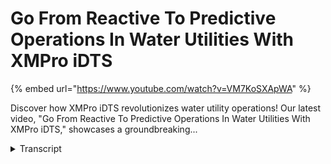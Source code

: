 # Go From Reactive To Predictive Operations In Water Utilities With XMPro iDTS
{% embed url="https://www.youtube.com/watch?v=VM7KoSXApWA" %}



Discover how XMPro iDTS revolutionizes water utility operations! Our latest video, "Go From Reactive To Predictive Operations In Water Utilities With XMPro iDTS," showcases a groundbreaking...
<details>
<summary>Transcript</summary>Discover how XMPro iDTS revolutionizes water utility operations! Our latest video, "Go From Reactive To Predictive Operations In Water Utilities With XMPro iDTS," showcases a groundbreaking...
water utilities today face a balancing

act of maintaining aging infrastructure

ensuring reliable service and managing

operational efficiency the stakes are

high with every downtime impacting

communities and the environment XM Pros

intelligent digital twin Suite idts

emerges as the solution it seamlessly

integrates realtime sensor data with

maintenance information Paving the way

from reactive to predictive operations

using XM proos data stream designer we

combine engineering calculations with

Advanced AI generating unique

prescriptive recommendations this

proactive approach significantly reduces

the risk of failures and extends the

life of critical infrastructure the app

designer acts as the command center here

engineers and maintenance managers gain

access to realtime predictions and

condition information imagine monitoring

multiple water treatment facilities each

asset's health is indicated by intuitive

color codes XM Pro System alerts you to

potential equip equipment failures aging

pipelines flood risks water leaks and

more transforming how water utilities

run their operations at the asset class

level XM Pro provides a detailed view of

alerts work requests and work orders

this level of detail allows for

efficient maintenance scheduling

reducing response times and operational

interruptions the asset analysis view in

XM Pro offers 3D visualization and

realtime monitoring alerting Engineers

to deviations in vital metrics

this enables predictive operations and

Swift resolution of issues the XM Pro

co-pilot feature adds interactive

diagnostic capabilities providing

instant recommendations and root cause

analysis all aimed at minimizing

downtime and ensuring operational

efficiency XM Pro's recommendation

engine acts like a digital consultant

analyzing data to offer optimal action

plans coupled with in platform AI tools

it refines and deploys machine learning

models enhancing predictive accuracy

with XM Pro customization is key the

robust dashboard Builder features ux

blocks that not only bring a whole host

of capabilities to your dashboards but

also rapidly speed up implementation and

deployment the XM Pro ux Builder lets

you tailor dashboards to your unique

needs ensuring you see your data your

way XM Pro's predictive operation

solution built on our intelligent

digital twin Suite is your answer to

reducing unplanned downtime and

enhancing operational efficiency in

water utility ities ready to transform

your operations contact the XM pro team

today to get started
</details>